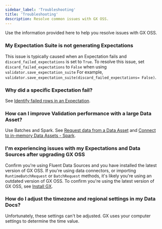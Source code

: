 ```yaml
---
sidebar_label: 'Troubleshooting'
title: 'Troubleshooting'
description: Resolve common issues with GX OSS.
---
```


Use the information provided here to help you resolve issues with GX OSS.

### My Expectation Suite is not generating Expectations

This issue is typically caused when an Expectation fails and `discard_failed_expectations` is set to `True`. To resolve this issue, set `discard_failed_expectations` to `False` when using `validator.save_expectation_suite` For example, `validator.save_expectation_suite(discard_failed_expectations= False)`.

### Why did a specific Expectation fail?

See [Identify failed rows in an Expectation](./guides/expectations/advanced/identify_failed_rows_expectations.md). 

### How can I improve Validation performance with a large Data Asset?

Use Batches and Spark. See [Request data from a Data Asset](./guides/connecting_to_your_data/fluent/batch_requests/how_to_request_data_from_a_data_asset.md) and [Connect to in-memory Data Assets - Spark](./guides/connecting_to_your_data/fluent/in_memory/connect_in_memory_data.md). 

### I'm experiencing issues with my Expectations and Data Sources after upgrading GX OSS

Confirm you're using Fluent Data Sources and you have installed the latest version of GX OSS. If you're using data connectors, or importing `RuntimeBatchRequest` or `BatchRequest` methods, it's likely you're using an outdated version of GX OSS. To confirm you're using the latest version of GX OSS, see [Install GX](/docs/tutorials/quickstart/quickstart#install-gx).

### How do I adjust the timezone and regional settings in my Data Docs?

Unfortunately, these settings can't be adjusted. GX uses your computer settings to determine the time value.